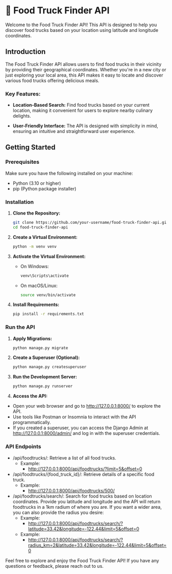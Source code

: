 # :cupcake:	Food Truck Finder API

Welcome to the Food Truck Finder API! This API is designed to help you discover food trucks based on your location using latitude and longitude coordinates.

## Introduction

The Food Truck Finder API allows users to find food trucks in their vicinity by providing their geographical coordinates. Whether you're in a new city or just exploring your local area, this API makes it easy to locate and discover various food trucks offering delicious meals.

### Key Features:

- **Location-Based Search:** Find food trucks based on your current location, making it convenient for users to explore nearby culinary delights.

- **User-Friendly Interface:** The API is designed with simplicity in mind, ensuring an intuitive and straightforward user experience.

## Getting Started

### Prerequisites

Make sure you have the following installed on your machine:

- Python (3.10 or higher)
- pip (Python package installer)

### Installation

1. **Clone the Repository:**

    ```bash
    git clone https://github.com/your-username/food-truck-finder-api.git
    cd food-truck-finder-api
    ```

2. **Create a Virtual Environment:**

    ```bash
    python -m venv venv
    ```

3. **Activate the Virtual Environment:**
   - On Windows:

        ```bash
        venv\Scripts\activate
        ```

   - On macOS/Linux:

        ```bash
        source venv/bin/activate
        ```

4. **Install Requirements:**

    ```bash
    pip install -r requirements.txt
    ```

### Run the API

1. **Apply Migrations:**

    ```bash
    python manage.py migrate
    ```

2. **Create a Superuser (Optional):**

    ```bash
    python manage.py createsuperuser
    ```

3. **Run the Development Server:**

    ```bash
    python manage.py runserver
    ```
4. **Access the API:**

- Open your web browser and go to http://127.0.0.1:8000/ to explore the API.
- Use tools like Postman or Insomnia to interact with the API programmatically.
- If you created a superuser, you can access the Django Admin at http://127.0.0.1:8000/admin/ and log in with the superuser credentials.

### API Endpoints
- /api/foodtrucks/: Retrieve a list of all food trucks.
    - Example:
        - http://127.0.0.1:8000/api/foodtrucks/?limit=5&offset=0
- /api/foodtrucks/{food_truck_id}/: Retrieve details of a specific food truck.
    - Example:
        - http://127.0.0.1:8000/api/foodtrucks/500/
- /api/foodtrucks/search/: Search for food trucks based on location coordinates. Provide you latitude and longitude and the API will return foodtrucks in a 1km radium of where you are. If you want a wider area, you can also provide the radius you desire:
    - Example: 
      - http://127.0.0.1:8000/api/foodtrucks/search/?latitude=33.42&longitude=-122.44&limit=5&offset=0
    - Example: 
      - http://127.0.0.1:8000/api/foodtrucks/search/?radius_km=2&latitude=33.42&longitude=-122.44&limit=5&offset=0

Feel free to explore and enjoy the Food Truck Finder API! If you have any questions or feedback, please reach out to us.
